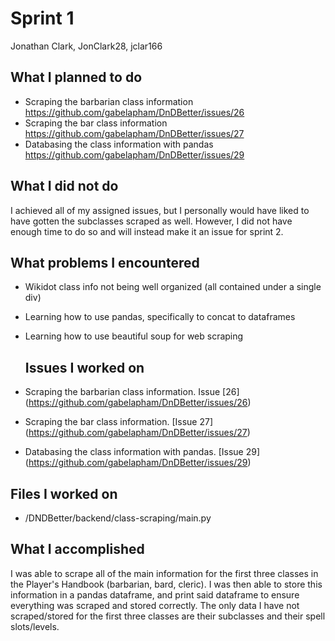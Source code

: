 # Sprint 1
Jonathan Clark, JonClark28, jclar166

## What I planned to do
- Scraping the barbarian class information https://github.com/gabelapham/DnDBetter/issues/26
- Scraping the bar class information https://github.com/gabelapham/DnDBetter/issues/27
- Databasing the class information with pandas https://github.com/gabelapham/DnDBetter/issues/29

## What I did not do
I achieved all of my assigned issues, but I personally would have liked to have gotten the subclasses scraped as well.
However, I did not have enough time to do so and will instead make it an issue for sprint 2.

## What problems I encountered
- Wikidot class info not being well organized (all contained under a single div)
- Learning how to use pandas, specifically to concat to dataframes
- Learning how to use beautiful soup for web scraping

  ## Issues I worked on
- Scraping the barbarian class information. Issue [26] (https://github.com/gabelapham/DnDBetter/issues/26)
- Scraping the bar class information. [Issue 27] (https://github.com/gabelapham/DnDBetter/issues/27)
- Databasing the class information with pandas. [Issue 29] (https://github.com/gabelapham/DnDBetter/issues/29)

## Files I worked on
- /DNDBetter/backend/class-scraping/main.py

## What I accomplished
I was able to scrape all of the main information for the first three classes in the Player's Handbook (barbarian, bard, cleric).
I was then able to store this information in a pandas dataframe, and print said dataframe to ensure everything was scraped and
stored correctly. The only data I have not scraped/stored for the first three classes are their subclasses and their spell slots/levels.
